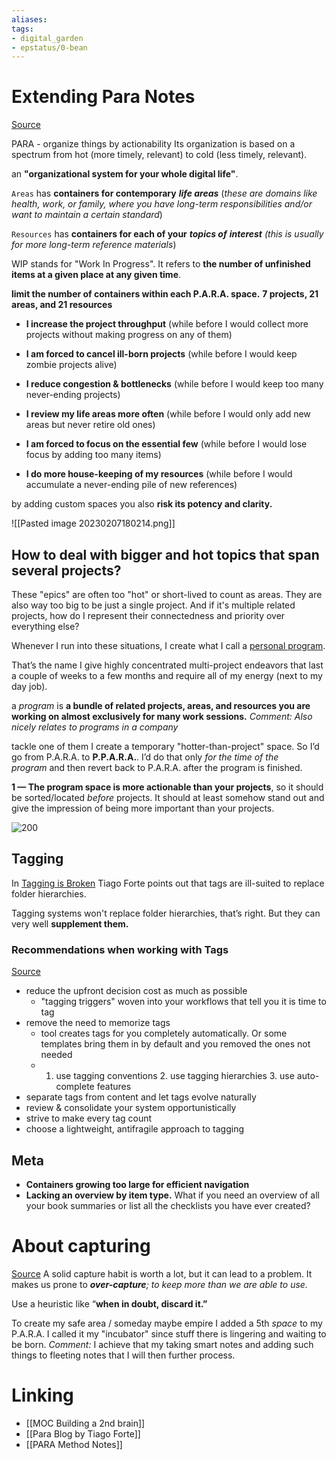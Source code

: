 ```yaml
---
aliases: 
tags: 
- digital_garden
- epstatus/0-bean
---
```

# Extending Para  Notes
[Source](https://fractalproductivity.substack.com/p/paramore?ck_subscriber_id=1758824896)

PARA - organize things by actionability
Its organization is based on a spectrum from hot (more timely, relevant) to cold (less timely, relevant).

an **"organizational system for your whole digital life"**.

`Areas` has **containers for contemporary** _**life areas**_ (_these are domains like health, work, or family, where you have long-term responsibilities and/or want to maintain a certain standard_)

`Resources` has **containers for each of your** _**topics of**_ _**interest** (this is usually for more long-term reference materials_)

WIP stands for "Work In Progress". It refers to **the number of unfinished items at a given place at any given time**.

**limit the number of containers within each P.A.R.A. space.**
**7 projects, 21 areas, and 21 resources**

-   **I increase the project throughput** (while before I would collect more projects without making progress on any of them)
    
-   **I am forced to cancel ill-born projects** (while before I would keep zombie projects alive)
    
-   **I reduce congestion & bottlenecks** (while before I would keep too many never-ending projects)
    
-   **I review my life areas more often** (while before I would only add new areas but never retire old ones)
    
-   **I am forced to focus on the essential few** (while before I would lose focus by adding too many items)
    
-   **I do more house-keeping of my resources** (while before I would accumulate a never-ending pile of new references)


by adding custom spaces you also **risk its potency and clarity.**



![[Pasted image 20230207180214.png]]

## How to deal with bigger and hot topics that span several projects?
These "epics" are often too "hot" or short-lived to count as areas. They are also way too big to be just a single project. And if it's multiple related projects, how do I represent their connectedness and priority over everything else?

Whenever I run into these situations, I create what I call a [personal program](https://fractalproductivity.substack.com/p/the-personal-program).

That’s the name I give highly concentrated multi-project endeavors that last a couple of weeks to a few months and require all of my energy (next to my day job).

a _program_ is **a bundle of related projects, areas, and resources you are working on almost exclusively for many work sessions.**   *Comment: Also nicely relates to programs in a company* 

tackle one of them I create a temporary "hotter-than-project" space. So I’d go from P.A.R.A. to **P.P.A.R.A.**. I’d do that only _for the time of the program_ and then revert back to P.A.R.A. after the program is finished.

**1 — The program space is more actionable than your projects**, so it should be sorted/located _before_ projects. It should at least somehow stand out and give the impression of being more important than your projects.

![200](Pasted%20image%2020230207181004.png)

## Tagging
In [Tagging is Broken](https://fortelabs.co/blog/tagging-is-broken) Tiago Forte points out that tags are ill-suited to replace folder hierarchies.

Tagging systems won't replace folder hierarchies, that’s right. But they can very well **supplement them.**

### Recommendations when working with Tags
[Source](https://fractalproductivity.substack.com/p/paramore-4-the-meta-layer?sd=pf)
+ reduce the upfront decision cost as much as possible
	+ "tagging triggers" woven into your workflows that tell you it is time to tag
+ remove the need to memorize tags
	+ tool creates tags for you completely automatically. Or some templates bring them in by default and you removed the ones not needed
	+ 1. use tagging conventions 2. use tagging hierarchies 3. use auto-complete features
+ separate tags from content and let tags evolve naturally
+ review & consolidate your system opportunistically
+ strive to make every tag count
+ choose a lightweight, antifragile approach to tagging

## Meta
+ **Containers growing too large for efficient navigation**
+ **Lacking an overview by item type.** What if you need an overview of all your book summaries or list all the checklists you have ever created?

# About capturing
[Source](https://fractalproductivity.substack.com/p/paramore-5-paria-unlocking-the-incubator)
A solid capture habit is worth a lot, but it can lead to a problem. It makes us prone to _**over-capture**; to keep more than we are able to use._

Use a heuristic like “**when in doubt, discard it.”**

To create my safe area / someday maybe empire I added a 5th _space_ to my P.A.R.A. I called it my "incubator" since stuff there is lingering and waiting to be born.
*Comment:* I achieve that my taking smart notes and adding such things to fleeting notes that I will then further process.

# Linking
+ [[MOC Building a 2nd brain]]
+ [[Para Blog by Tiago Forte]]
+ [[PARA Method Notes]]